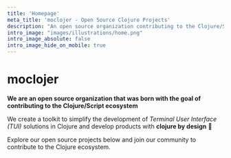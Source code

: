 ```yaml
---
title: 'Homepage'
meta_title: 'moclojer - Open Source Clojure Projects'
description: "An open source organization contributing to the Clojure/Script ecosystem"
intro_image: "images/illustrations/home.png"
intro_image_absolute: false
intro_image_hide_on_mobile: true
---
```


# moclojer

**We are an open source organization that was born with the goal of contributing to the Clojure/Script ecosystem**

We create a toolkit to simplify the development of *Terminal User Interface (TUI)* solutions in Clojure and develop products with **clojure by design** 🌈

Explore our open source projects below and join our community to contribute to the Clojure ecosystem.
